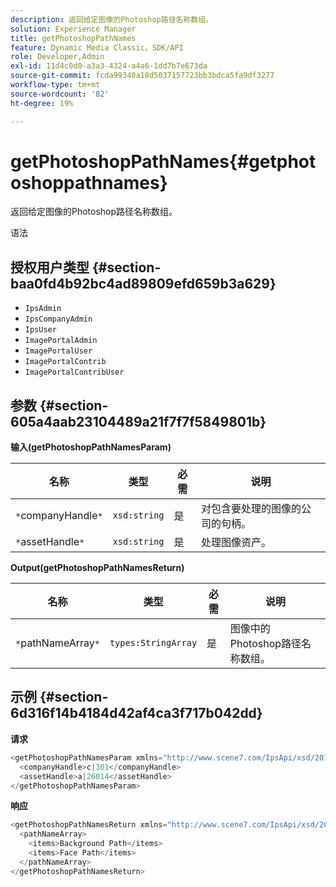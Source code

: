 ```yaml
---
description: 返回给定图像的Photoshop路径名称数组。
solution: Experience Manager
title: getPhotoshopPathNames
feature: Dynamic Media Classic，SDK/API
role: Developer,Admin
exl-id: 11d4c0d0-a3a3-4324-a4a6-1dd7b7e673da
source-git-commit: fcda99340a18d5037157723bb3bdca5fa9df3277
workflow-type: tm+mt
source-wordcount: '82'
ht-degree: 19%

---
```


# getPhotoshopPathNames{#getphotoshoppathnames}

返回给定图像的Photoshop路径名称数组。

语法

## 授权用户类型 {#section-baa0fd4b92bc4ad89809efd659b3a629}

* `IpsAdmin`
* `IpsCompanyAdmin`
* `IpsUser`
* `ImagePortalAdmin`
* `ImagePortalUser`
* `ImagePortalContrib`
* `ImagePortalContribUser`

## 参数 {#section-605a4aab23104489a21f7f7f5849801b}

**输入(getPhotoshopPathNamesParam)**

| 名称 | 类型 | 必需 | 说明 |
|---|---|---|---|
| `*`companyHandle`*` | `xsd:string` | 是 | 对包含要处理的图像的公司的句柄。 |
| `*`assetHandle`*` | `xsd:string` | 是 | 处理图像资产。 |

**Output(getPhotoshopPathNamesReturn)**

| 名称 | 类型 | 必需 | 说明 |
|---|---|---|---|
| `*`pathNameArray`*` | `types:StringArray` | 是 | 图像中的Photoshop路径名称数组。 |

## 示例 {#section-6d316f14b4184d42af4ca3f717b042dd}

**请求**

```java
<getPhotoshopPathNamesParam xmlns="http://www.scene7.com/IpsApi/xsd/2012-07-31">
  <companyHandle>c|301</companyHandle>
  <assetHandle>a|26014</assetHandle>
</getPhotoshopPathNamesParam>
```

**响应**

```java
<getPhotoshopPathNamesReturn xmlns="http://www.scene7.com/IpsApi/xsd/2012-07-31">
  <pathNameArray>
    <items>Background Path</items>
    <items>Face Path</items>
  </pathNameArray>
</getPhotoshopPathNamesReturn>
```
